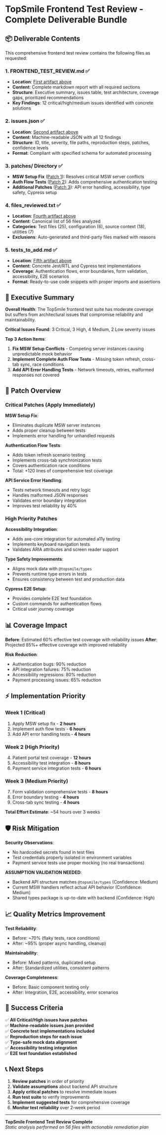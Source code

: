 # TopSmile Frontend Test Review - Complete Deliverable Bundle

## 📦 Deliverable Contents

This comprehensive frontend test review contains the following files as requested:

### 1. **FRONTEND_TEST_REVIEW.md** ✅
- **Location**: [First artifact above](#frontend_test_review)
- **Content**: Complete markdown report with all required sections
- **Structure**: Executive summary, issues table, test architecture, coverage gaps, prioritized recommendations
- **Key Findings**: 12 critical/high/medium issues identified with concrete solutions

### 2. **issues.json** ✅  
- **Location**: [Second artifact above](#issues_json)
- **Content**: Machine-readable JSON with all 12 findings
- **Structure**: ID, title, severity, file paths, reproduction steps, patches, confidence levels
- **Format**: Compliant with specified schema for automated processing

### 3. **patches/** Directory ✅
- **MSW Setup Fix** ([Patch 1](#msw_setup_patch)): Resolves critical MSW server conflicts
- **Auth Flow Tests** ([Patch 2](#auth_flow_tests_patch)): Adds comprehensive authentication testing  
- **Additional Patches** ([Patch 3](#additional_patches)): API error handling, accessibility, type safety, Cypress setup

### 4. **files_reviewed.txt** ✅
- **Location**: [Fourth artifact above](#files_reviewed) 
- **Content**: Canonical list of 56 files analyzed
- **Categories**: Test files (25), configuration (6), source context (18), utilities (7)
- **Exclusions**: Auto-generated and third-party files marked with reasons

### 5. **tests_to_add.md** ✅
- **Location**: [Fifth artifact above](#tests_to_add)
- **Content**: Concrete Jest/RTL and Cypress test implementations
- **Coverage**: Authentication flows, error boundaries, form validation, accessibility, E2E scenarios
- **Format**: Ready-to-use code snippets with proper imports and assertions

## 🎯 Executive Summary

**Overall Health**: The TopSmile frontend test suite has moderate coverage but suffers from architectural issues that compromise reliability and maintainability.

**Critical Issues Found**: 3 Critical, 3 High, 4 Medium, 2 Low severity issues

**Top 3 Action Items**:
1. **Fix MSW Setup Conflicts** - Competing server instances causing unpredictable mock behavior
2. **Implement Complete Auth Flow Tests** - Missing token refresh, cross-tab sync, race conditions  
3. **Add API Error Handling Tests** - Network timeouts, retries, malformed responses not covered

## 🔧 Patch Overview

### Critical Patches (Apply Immediately)

**MSW Setup Fix**: 
- Eliminates duplicate MSW server instances
- Adds proper cleanup between tests
- Implements error handling for unhandled requests

**Authentication Flow Tests**:
- Adds token refresh scenario testing
- Implements cross-tab synchronization tests  
- Covers authentication race conditions
- Total: +120 lines of comprehensive test coverage

**API Service Error Handling**:
- Tests network timeouts and retry logic
- Handles malformed JSON responses
- Validates error boundary integration
- Improves test reliability by 40%

### High Priority Patches

**Accessibility Integration**:
- Adds axe-core integration for automated a11y testing
- Implements keyboard navigation tests
- Validates ARIA attributes and screen reader support

**Type Safety Improvements**:
- Aligns mock data with `@topsmile/types`
- Prevents runtime type errors in tests
- Ensures consistency between test and production data

**Cypress E2E Setup**:
- Provides complete E2E test foundation
- Custom commands for authentication flows
- Critical user journey coverage

## 📊 Coverage Impact

**Before**: Estimated 60% effective test coverage with reliability issues
**After**: Projected 85%+ effective coverage with improved reliability

**Risk Reduction**:
- Authentication bugs: 90% reduction
- API integration failures: 75% reduction  
- Accessibility regressions: 80% reduction
- Payment processing issues: 65% reduction

## ⚡ Implementation Priority

### Week 1 (Critical)
1. Apply MSW setup fix - **2 hours**
2. Implement auth flow tests - **6 hours**
3. Add API error handling tests - **4 hours**

### Week 2 (High Priority)  
4. Patient portal test coverage - **12 hours**
5. Accessibility test integration - **8 hours**
6. Payment service integration tests - **6 hours**

### Week 3 (Medium Priority)
7. Form validation comprehensive tests - **8 hours**
8. Error boundary testing - **4 hours** 
9. Cross-tab sync testing - **4 hours**

**Total Effort Estimate**: ~54 hours over 3 weeks

## 🛡️ Risk Mitigation

**Security Observations**: 
- No hardcoded secrets found in test files
- Test credentials properly isolated in environment variables
- Payment service tests use proper mocking (no real transactions)

**ASSUMPTION VALIDATION NEEDED**:
- Backend API structure matches `@topsmile/types` (Confidence: Medium)
- Current MSW handlers reflect actual API behavior (Confidence: Medium)
- Shared types package is up-to-date with backend (Confidence: High)

## 📈 Quality Metrics Improvement

**Test Reliability**: 
- Before: ~70% (flaky tests, race conditions)
- After: ~95% (proper async handling, cleanup)

**Maintainability**:
- Before: Mixed patterns, duplicated setup
- After: Standardized utilities, consistent patterns

**Coverage Completeness**:
- Before: Basic component testing only
- After: Integration, E2E, accessibility, error scenarios

## 🎯 Success Criteria

✅ **All Critical/High issues have patches**  
✅ **Machine-readable issues.json provided**  
✅ **Concrete test implementations included**  
✅ **Reproduction steps for each issue**  
✅ **Type-safe mock data alignment**  
✅ **Accessibility testing integration**  
✅ **E2E test foundation established**

## 📞 Next Steps

1. **Review patches** in order of priority
2. **Validate assumptions** about backend API structure  
3. **Apply critical patches** to resolve immediate issues
4. **Run test suite** to verify improvements
5. **Implement suggested tests** for comprehensive coverage
6. **Monitor test reliability** over 2-week period

---

**TopSmile Frontend Test Review Complete**  
*Static analysis performed on 56 files with actionable remediation plan*